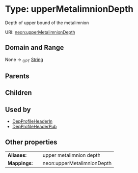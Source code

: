 
# Type: upperMetalimnionDepth


Depth of upper bound of the metalimnion

URI: [neon:upperMetalimnionDepth](https://data.neonscience.org/upperMetalimnionDepth)


## Domain and Range

None ->  <sub>OPT</sub> [String](types/String.md)

## Parents


## Children


## Used by

 * [DepProfileHeaderIn](DepProfileHeaderIn.md)
 * [DepProfileHeaderPub](DepProfileHeaderPub.md)

## Other properties

|  |  |  |
| --- | --- | --- |
| **Aliases:** | | upper metalimnion depth |
| **Mappings:** | | neon:upperMetalimnionDepth |

